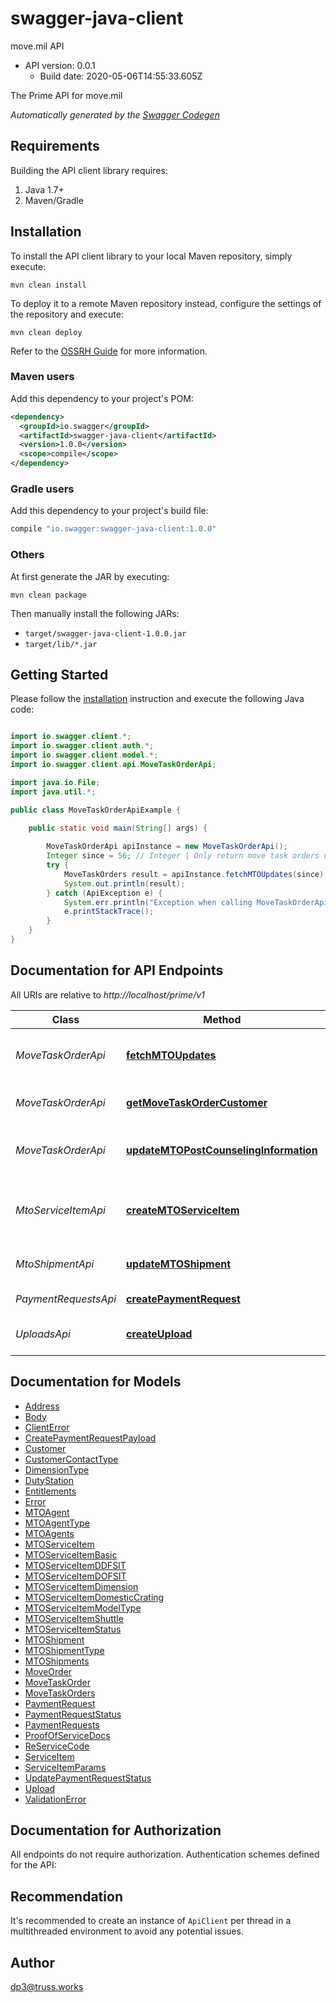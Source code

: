 # swagger-java-client

move.mil API
- API version: 0.0.1
  - Build date: 2020-05-06T14:55:33.605Z

The Prime API for move.mil


*Automatically generated by the [Swagger Codegen](https://github.com/swagger-api/swagger-codegen)*


## Requirements

Building the API client library requires:
1. Java 1.7+
2. Maven/Gradle

## Installation

To install the API client library to your local Maven repository, simply execute:

```shell
mvn clean install
```

To deploy it to a remote Maven repository instead, configure the settings of the repository and execute:

```shell
mvn clean deploy
```

Refer to the [OSSRH Guide](http://central.sonatype.org/pages/ossrh-guide.html) for more information.

### Maven users

Add this dependency to your project's POM:

```xml
<dependency>
  <groupId>io.swagger</groupId>
  <artifactId>swagger-java-client</artifactId>
  <version>1.0.0</version>
  <scope>compile</scope>
</dependency>
```

### Gradle users

Add this dependency to your project's build file:

```groovy
compile "io.swagger:swagger-java-client:1.0.0"
```

### Others

At first generate the JAR by executing:

```shell
mvn clean package
```

Then manually install the following JARs:

* `target/swagger-java-client-1.0.0.jar`
* `target/lib/*.jar`

## Getting Started

Please follow the [installation](#installation) instruction and execute the following Java code:

```java

import io.swagger.client.*;
import io.swagger.client.auth.*;
import io.swagger.client.model.*;
import io.swagger.client.api.MoveTaskOrderApi;

import java.io.File;
import java.util.*;

public class MoveTaskOrderApiExample {

    public static void main(String[] args) {
        
        MoveTaskOrderApi apiInstance = new MoveTaskOrderApi();
        Integer since = 56; // Integer | Only return move task orders updated since this time.
        try {
            MoveTaskOrders result = apiInstance.fetchMTOUpdates(since);
            System.out.println(result);
        } catch (ApiException e) {
            System.err.println("Exception when calling MoveTaskOrderApi#fetchMTOUpdates");
            e.printStackTrace();
        }
    }
}

```

## Documentation for API Endpoints

All URIs are relative to *http://localhost/prime/v1*

Class | Method | HTTP request | Description
------------ | ------------- | ------------- | -------------
*MoveTaskOrderApi* | [**fetchMTOUpdates**](docs/MoveTaskOrderApi.md#fetchMTOUpdates) | **GET** /move-task-orders | Gets all move task orders where &#x60;isAvailableToPrime&#x60; is TRUE
*MoveTaskOrderApi* | [**getMoveTaskOrderCustomer**](docs/MoveTaskOrderApi.md#getMoveTaskOrderCustomer) | **GET** /move-task-orders/{moveTaskOrderID}/customer | Gets the customer associated with a move task order ID
*MoveTaskOrderApi* | [**updateMTOPostCounselingInformation**](docs/MoveTaskOrderApi.md#updateMTOPostCounselingInformation) | **PATCH** /move-task-orders/{moveTaskOrderID}/post-counseling-info | Updates move task order&#39;s post counseling information
*MtoServiceItemApi* | [**createMTOServiceItem**](docs/MtoServiceItemApi.md#createMTOServiceItem) | **POST** /move-task-orders/{moveTaskOrderID}/mto-shipments/{mtoShipmentID}/mto-service-items | Creates MTO service items that is added to a Move Task Order and MTO Shipment
*MtoShipmentApi* | [**updateMTOShipment**](docs/MtoShipmentApi.md#updateMTOShipment) | **PUT** /move-task-orders/{moveTaskOrderID}/mto-shipments/{mtoShipmentID} | Updates MTO shipment
*PaymentRequestsApi* | [**createPaymentRequest**](docs/PaymentRequestsApi.md#createPaymentRequest) | **POST** /payment-requests | Creates a payment request
*UploadsApi* | [**createUpload**](docs/UploadsApi.md#createUpload) | **POST** /payment-requests/{paymentRequestID}/uploads | Create a new upload for a payment request


## Documentation for Models

 - [Address](docs/Address.md)
 - [Body](docs/Body.md)
 - [ClientError](docs/ClientError.md)
 - [CreatePaymentRequestPayload](docs/CreatePaymentRequestPayload.md)
 - [Customer](docs/Customer.md)
 - [CustomerContactType](docs/CustomerContactType.md)
 - [DimensionType](docs/DimensionType.md)
 - [DutyStation](docs/DutyStation.md)
 - [Entitlements](docs/Entitlements.md)
 - [Error](docs/Error.md)
 - [MTOAgent](docs/MTOAgent.md)
 - [MTOAgentType](docs/MTOAgentType.md)
 - [MTOAgents](docs/MTOAgents.md)
 - [MTOServiceItem](docs/MTOServiceItem.md)
 - [MTOServiceItemBasic](docs/MTOServiceItemBasic.md)
 - [MTOServiceItemDDFSIT](docs/MTOServiceItemDDFSIT.md)
 - [MTOServiceItemDOFSIT](docs/MTOServiceItemDOFSIT.md)
 - [MTOServiceItemDimension](docs/MTOServiceItemDimension.md)
 - [MTOServiceItemDomesticCrating](docs/MTOServiceItemDomesticCrating.md)
 - [MTOServiceItemModelType](docs/MTOServiceItemModelType.md)
 - [MTOServiceItemShuttle](docs/MTOServiceItemShuttle.md)
 - [MTOServiceItemStatus](docs/MTOServiceItemStatus.md)
 - [MTOShipment](docs/MTOShipment.md)
 - [MTOShipmentType](docs/MTOShipmentType.md)
 - [MTOShipments](docs/MTOShipments.md)
 - [MoveOrder](docs/MoveOrder.md)
 - [MoveTaskOrder](docs/MoveTaskOrder.md)
 - [MoveTaskOrders](docs/MoveTaskOrders.md)
 - [PaymentRequest](docs/PaymentRequest.md)
 - [PaymentRequestStatus](docs/PaymentRequestStatus.md)
 - [PaymentRequests](docs/PaymentRequests.md)
 - [ProofOfServiceDocs](docs/ProofOfServiceDocs.md)
 - [ReServiceCode](docs/ReServiceCode.md)
 - [ServiceItem](docs/ServiceItem.md)
 - [ServiceItemParams](docs/ServiceItemParams.md)
 - [UpdatePaymentRequestStatus](docs/UpdatePaymentRequestStatus.md)
 - [Upload](docs/Upload.md)
 - [ValidationError](docs/ValidationError.md)


## Documentation for Authorization

All endpoints do not require authorization.
Authentication schemes defined for the API:

## Recommendation

It's recommended to create an instance of `ApiClient` per thread in a multithreaded environment to avoid any potential issues.

## Author

dp3@truss.works

